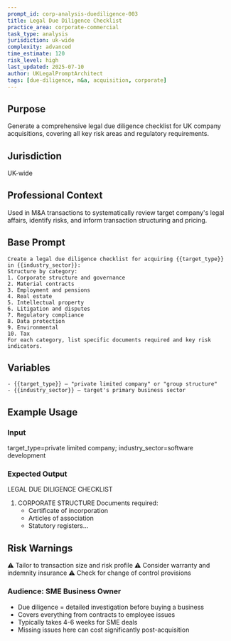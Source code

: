 ```yaml
---
prompt_id: corp-analysis-duediligence-003
title: Legal Due Diligence Checklist
practice_area: corporate-commercial
task_type: analysis
jurisdiction: uk-wide
complexity: advanced
time_estimate: 120
risk_level: high
last_updated: 2025-07-10
author: UKLegalPromptArchitect
tags: [due-diligence, m&a, acquisition, corporate]
---
```


## Purpose
Generate a comprehensive legal due diligence checklist for UK company acquisitions, covering all key risk areas and regulatory requirements.

## Jurisdiction
UK-wide

## Professional Context
Used in M&A transactions to systematically review target company's legal affairs, identify risks, and inform transaction structuring and pricing.

## Base Prompt
```text
Create a legal due diligence checklist for acquiring {{target_type}} in {{industry_sector}}:
Structure by category:
1. Corporate structure and governance
2. Material contracts
3. Employment and pensions
4. Real estate
5. Intellectual property
6. Litigation and disputes
7. Regulatory compliance
8. Data protection
9. Environmental
10. Tax
For each category, list specific documents required and key risk indicators.
```

## Variables
```text
- {{target_type}} – "private limited company" or "group structure"
- {{industry_sector}} – target's primary business sector
```

## Example Usage
### Input
target_type=private limited company; industry_sector=software development

### Expected Output
LEGAL DUE DILIGENCE CHECKLIST
1. CORPORATE STRUCTURE
   Documents required:
   - Certificate of incorporation
   - Articles of association
   - Statutory registers...

## Risk Warnings
⚠️ Tailor to transaction size and risk profile
⚠️ Consider warranty and indemnity insurance
⚠️ Check for change of control provisions

### Audience: SME Business Owner
- Due diligence = detailed investigation before buying a business
- Covers everything from contracts to employee issues
- Typically takes 4-6 weeks for SME deals
- Missing issues here can cost significantly post-acquisition

